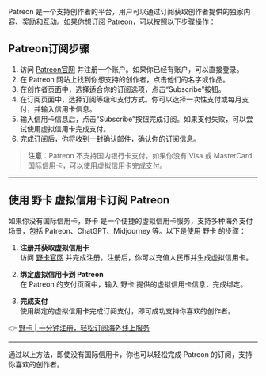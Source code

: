 Patreon 是一个支持创作者的平台，用户可以通过订阅获取创作者提供的独家内容、奖励和互动。如果你想订阅 Patreon，可以按照以下步骤操作：

## Patreon订阅步骤

1. 访问 [Patreon官网](https://www.patreon.com/) 并注册一个账户。如果你已经有账户，可以直接登录。
2. 在 Patreon 网站上找到你想支持的创作者，点击他们的名字或作品。
3. 在创作者页面中，选择适合你的订阅选项，点击“Subscribe”按钮。
4. 在订阅页面中，选择订阅等级和支付方式。你可以选择一次性支付或每月支付，并输入信用卡信息。
5. 输入信用卡信息后，点击“Subscribe”按钮完成订阅。如果支付失败，可以尝试使用虚拟信用卡完成支付。
6. 完成订阅后，你将收到一封确认邮件，确认你的订阅信息。

> **注意**：Patreon 不支持国内银行卡支付。如果你没有 Visa 或 MasterCard 国际信用卡，可以使用虚拟信用卡完成支付。

---

## 使用 野卡 虚拟信用卡订阅 Patreon

如果你没有国际信用卡，野卡 是一个便捷的虚拟信用卡服务，支持多种海外支付场景，包括 Patreon、ChatGPT、Midjourney 等。以下是使用 野卡 的步骤：

1. **注册并获取虚拟信用卡**  
   访问 [野卡官网](https://bit.ly/bewildcard) 并完成注册。注册后，你可以充值人民币并生成虚拟信用卡。

2. **绑定虚拟信用卡到 Patreon**  
   在 Patreon 的支付页面中，输入 野卡 提供的虚拟信用卡信息，完成绑定。

3. **完成支付**  
   使用绑定的虚拟信用卡完成订阅支付，即可成功支持你喜欢的创作者。

👉 [野卡 | 一分钟注册，轻松订阅海外线上服务](https://bit.ly/bewildcard)

---

通过以上方法，即使没有国际信用卡，你也可以轻松完成 Patreon 的订阅，支持你喜欢的创作者。
